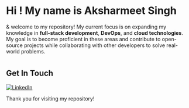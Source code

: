 #  Hi ! My name is Aksharmeet Singh
& welcome to my repository!
My current focus is on expanding my knowledge in **full-stack development**, **DevOps**, and **cloud technologies**. 
My goal is to become proficient in these areas and contribute to open-source projects while collaborating with other developers to solve real-world problems.

#
<!-- <table cellpadding="0">
  <tr>
    <td valign="center" >
<img src="https://github-readme-streak-stats.herokuapp.com/?user=aksharmeet&theme=tokyonight" alt="mystreak"/>
    </td>
    <td valign="center" >
      <img src="https://github-readme-stats.vercel.app/api/top-langs?username=aksharmeet&show_icons=true&locale=en&layout=compact&theme=chartreuse-dark" alt="ovi" />
    </td>
     </tr>
  </table> -->

<!-- followers and profile views -->
<!-- <table cellpadding="0">
  <tr>
    <td valign="center" >
<img alt="GitHub" src="https://img.shields.io/badge/dynamic/json?logo=github&label=GitHub+Followers&labelColor=282c34&color=181717&query=%24.data.totalSubs&url=https%3A%2F%2Fapi.spencerwoo.com%2Fsubstats%2F%3Fsource%3Dgithub%26queryKey%3Daksharmeet&longCache=true"/></td>
     <td valign="center"><img src="https://komarev.com/ghpvc/?username=aksharmeet&color=brightgreen" alt="watching_count" /></td>
  </tr>
  </table> -->

## Get In Touch

<!-- Linkedin -->

<a href="https://www.linkedin.com/in/aksharmeet-singh-9869a6175/" target="_blank"><img src="https://img.shields.io/badge/LinkedIn-%230077B5.svg?&style=flat-square&logo=linkedin&logoColor=white" alt="LinkedIn"></a>


Thank you for visiting my repository!
